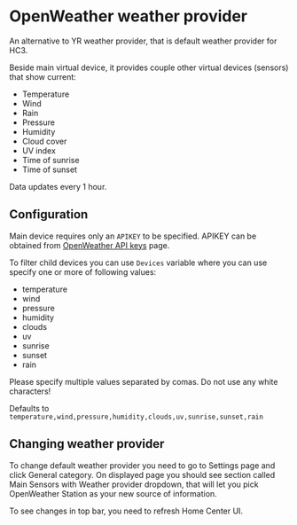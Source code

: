 # OpenWeather weather provider

An alternative to YR weather provider, that is default weather provider for HC3.

Beside main virtual device, it provides couple other virtual devices (sensors) that show current:
* Temperature
* Wind
* Rain
* Pressure
* Humidity
* Cloud cover
* UV index
* Time of sunrise
* Time of sunset

Data updates every 1 hour.

## Configuration

Main device requires only an `APIKEY` to be specified.
APIKEY can be obtained from [OpenWeather API keys](https://home.openweathermap.org/api_keys) page.

To filter child devices you can use `Devices` variable where you can use specify one or more of following values:
* temperature
* wind
* pressure
* humidity
* clouds
* uv
* sunrise
* sunset
* rain

Please specify multiple values separated by comas. Do not use any white characters!

Defaults to `temperature,wind,pressure,humidity,clouds,uv,sunrise,sunset,rain`

## Changing weather provider

To change default weather provider you need to go to Settings page and click General category. 
On displayed page you should see section called Main Sensors with Weather provider dropdown, that will let you pick OpenWeather Station as your new source of information.

To see changes in top bar, you need to refresh Home Center UI.
